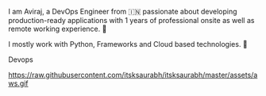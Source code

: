 I am Aviraj, a DevOps Engineer from 🇮🇳   passionate about developing production-ready applications with 1 years of professional onsite as well as remote working experience. 🎯

I mostly work with Python, Frameworks and Cloud based technologies. 🚀

Devops 

https://raw.githubusercontent.com/itsksaurabh/itsksaurabh/master/assets/aws.gif
